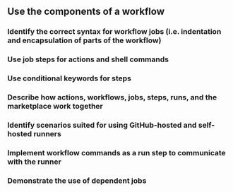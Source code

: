 ## Use the components of a workflow 

### Identify the correct syntax for workflow jobs (i.e. indentation and encapsulation of parts of the workflow) 



### Use job steps for actions and shell commands 



### Use conditional keywords for steps 



### Describe how actions, workflows, jobs, steps, runs, and the marketplace work together 



### Identify scenarios suited for using GitHub-hosted and self-hosted runners 



### Implement workflow commands as a run step to communicate with the runner 



### Demonstrate the use of dependent jobs